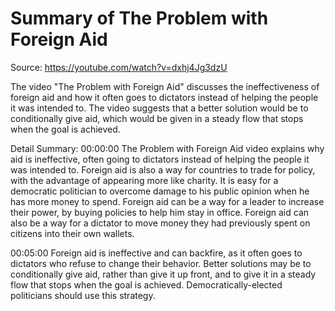 # Summary of The Problem with Foreign Aid

Source: https://youtube.com/watch?v=dxhj4Jg3dzU

The video "The Problem with Foreign Aid" discusses the ineffectiveness of foreign aid and how it often goes to dictators instead of helping the people it was intended to. The video suggests that a better solution would be to conditionally give aid, which would be given in a steady flow that stops when the goal is achieved.

Detail Summary: 
00:00:00
The Problem with Foreign Aid video explains why aid is ineffective, often going to dictators instead of helping the people it was intended to. Foreign aid is also a way for countries to trade for policy, with the advantage of appearing more like charity. It is easy for a democratic politician to overcome damage to his public opinion when he has more money to spend. Foreign aid can be a way for a leader to increase their power, by buying policies to help him stay in office. Foreign aid can also be a way for a dictator to move money they had previously spent on citizens into their own wallets.

00:05:00
Foreign aid is ineffective and can backfire, as it often goes to dictators who refuse to change their behavior. Better solutions may be to conditionally give aid, rather than give it up front, and to give it in a steady flow that stops when the goal is achieved. Democratically-elected politicians should use this strategy.

